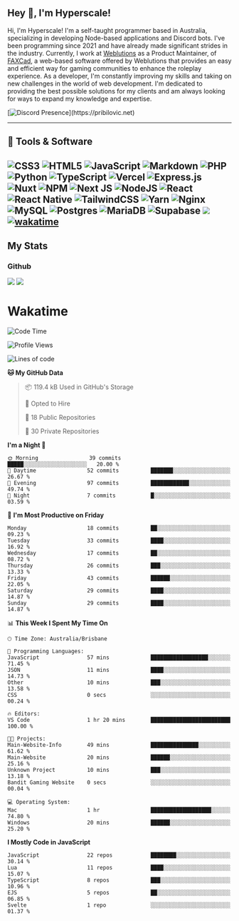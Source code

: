 ## Hey 👋, I'm Hyperscale!

Hi, I'm Hyperscale! I'm a self-taught programmer based in Australia, specializing in developing Node-based applications and Discord bots. I've been programming since 2021 and have already made significant strides in the industry. Currently, I work at [Weblutions](https://weblutions.com) as a Product Maintainer, of [FAXCad](https://weblutions.com/store/faxcad), a web-based software offered by Weblutions that provides an easy and efficient way for gaming communities to enhance the roleplay experience. As a developer, I'm constantly improving my skills and taking on new challenges in the world of web development. I'm dedicated to providing the best possible solutions for my clients and am always looking for ways to expand my knowledge and expertise.

[![Discord Presence](https://lanyard.cnrad.dev/api/906061699562475581?=idleMessage=:Just%Chillin%With%My%Kangaroo!)](https://pribilovic.net)

<p align="center">
<a href="https://github.com/Hyperscale1">
</a>
</p>

---
## 🔧 Tools & Software

![CSS3](https://img.shields.io/badge/css3-%231572B6.svg?style=for-the-badge&logo=css3&logoColor=white) ![HTML5](https://img.shields.io/badge/html5-%23E34F26.svg?style=for-the-badge&logo=html5&logoColor=white) ![JavaScript](https://img.shields.io/badge/javascript-%23323330.svg?style=for-the-badge&logo=javascript&logoColor=%23F7DF1E)  ![Markdown](https://img.shields.io/badge/markdown-%23000000.svg?style=for-the-badge&logo=markdown&logoColor=white) ![PHP](https://img.shields.io/badge/php-%23777BB4.svg?style=for-the-badge&logo=php&logoColor=white) ![Python](https://img.shields.io/badge/python-3670A0?style=for-the-badge&logo=python&logoColor=ffdd54) ![TypeScript](https://img.shields.io/badge/typescript-%23007ACC.svg?style=for-the-badge&logo=typescript&logoColor=white) ![Vercel](https://img.shields.io/badge/vercel-%23000000.svg?style=for-the-badge&logo=vercel&logoColor=white) ![Express.js](https://img.shields.io/badge/express.js-%23404d59.svg?style=for-the-badge&logo=express&logoColor=%2361DAFB) ![Nuxt](https://img.shields.io/badge/Nuxt-%23404d59.svg?style=for-the-badge&logo=nuxtdotjs&logoColor=%02dc82)  ![NPM](https://img.shields.io/badge/NPM-%23000000.svg?style=for-the-badge&logo=npm&logoColor=white) ![Next JS](https://img.shields.io/badge/Next-black?style=for-the-badge&logo=next.js&logoColor=white) ![NodeJS](https://img.shields.io/badge/node.js-6DA55F?style=for-the-badge&logo=node.js&logoColor=white) ![React](https://img.shields.io/badge/react-%2320232a.svg?style=for-the-badge&logo=react&logoColor=%2361DAFB) ![React Native](https://img.shields.io/badge/react_native-%2320232a.svg?style=for-the-badge&logo=react&logoColor=%2361DAFB) ![TailwindCSS](https://img.shields.io/badge/tailwindcss-%2338B2AC.svg?style=for-the-badge&logo=tailwind-css&logoColor=white) ![Yarn](https://img.shields.io/badge/yarn-%232C8EBB.svg?style=for-the-badge&logo=yarn&logoColor=white) ![Nginx](https://img.shields.io/badge/nginx-%23009639.svg?style=for-the-badge&logo=nginx&logoColor=white) ![MySQL](https://img.shields.io/badge/mysql-%2300f.svg?style=for-the-badge&logo=mysql&logoColor=white) ![Postgres](https://img.shields.io/badge/postgres-%23316192.svg?style=for-the-badge&logo=postgresql&logoColor=white) ![MariaDB](https://img.shields.io/badge/mariadb-%23316192.svg?style=for-the-badge&logo=mariadb&logoColor=white) ![Supabase](https://img.shields.io/badge/Supabase-3ECF8E?style=for-the-badge&logo=supabase&logoColor=white) ![](https://img.shields.io/badge/Ubuntu-E95420?style=for-the-badge&logo=ubuntu&logoColor=white) [![wakatime](https://wakatime.com/badge/user/6e098b16-30e8-493e-bf77-598fafbb912d.svg?style=for-the-badge)](https://wakatime.com/@6e098b16-30e8-493e-bf77-598fafbb912d) 
---
## My Stats

### Github
![](https://github-readme-stats.vercel.app/api?username=Hyperscale1&theme=blue-green)
![](https://github-readme-stats.vercel.app/api/top-langs/?username=Hyperscale1&theme=blue-green)

# Wakatime
<!--START_SECTION:waka-->
![Code Time](http://img.shields.io/badge/Code%20Time-818%20hrs%2014%20mins-blue)

![Profile Views](http://img.shields.io/badge/Profile%20Views-0-blue)

![Lines of code](https://img.shields.io/badge/From%20Hello%20World%20I%27ve%20Written-434.1%20thousand%20lines%20of%20code-blue)

**🐱 My GitHub Data** 

> 📦 119.4 kB Used in GitHub's Storage 
 > 
> 💼 Opted to Hire
 > 
> 📜 18 Public Repositories 
 > 
> 🔑 30 Private Repositories 
 > 
**I'm a Night 🦉** 

```text
🌞 Morning                39 commits          █████░░░░░░░░░░░░░░░░░░░░   20.00 % 
🌆 Daytime                52 commits          ███████░░░░░░░░░░░░░░░░░░   26.67 % 
🌃 Evening                97 commits          ████████████░░░░░░░░░░░░░   49.74 % 
🌙 Night                  7 commits           █░░░░░░░░░░░░░░░░░░░░░░░░   03.59 % 
```
📅 **I'm Most Productive on Friday** 

```text
Monday                   18 commits          ██░░░░░░░░░░░░░░░░░░░░░░░   09.23 % 
Tuesday                  33 commits          ████░░░░░░░░░░░░░░░░░░░░░   16.92 % 
Wednesday                17 commits          ██░░░░░░░░░░░░░░░░░░░░░░░   08.72 % 
Thursday                 26 commits          ███░░░░░░░░░░░░░░░░░░░░░░   13.33 % 
Friday                   43 commits          ██████░░░░░░░░░░░░░░░░░░░   22.05 % 
Saturday                 29 commits          ████░░░░░░░░░░░░░░░░░░░░░   14.87 % 
Sunday                   29 commits          ████░░░░░░░░░░░░░░░░░░░░░   14.87 % 
```


📊 **This Week I Spent My Time On** 

```text
🕑︎ Time Zone: Australia/Brisbane

💬 Programming Languages: 
JavaScript               57 mins             ██████████████████░░░░░░░   71.45 % 
JSON                     11 mins             ████░░░░░░░░░░░░░░░░░░░░░   14.73 % 
Other                    10 mins             ███░░░░░░░░░░░░░░░░░░░░░░   13.58 % 
CSS                      0 secs              ░░░░░░░░░░░░░░░░░░░░░░░░░   00.24 % 

🔥 Editors: 
VS Code                  1 hr 20 mins        █████████████████████████   100.00 % 

🐱‍💻 Projects: 
Main-Website-Info        49 mins             ███████████████░░░░░░░░░░   61.62 % 
Main-Website             20 mins             ██████░░░░░░░░░░░░░░░░░░░   25.16 % 
Unknown Project          10 mins             ███░░░░░░░░░░░░░░░░░░░░░░   13.18 % 
Bandit Gaming Website    0 secs              ░░░░░░░░░░░░░░░░░░░░░░░░░   00.04 % 

💻 Operating System: 
Mac                      1 hr                ███████████████████░░░░░░   74.80 % 
Windows                  20 mins             ██████░░░░░░░░░░░░░░░░░░░   25.20 % 
```

**I Mostly Code in JavaScript** 

```text
JavaScript               22 repos            ████████░░░░░░░░░░░░░░░░░   30.14 % 
Lua                      11 repos            ████░░░░░░░░░░░░░░░░░░░░░   15.07 % 
TypeScript               8 repos             ███░░░░░░░░░░░░░░░░░░░░░░   10.96 % 
EJS                      5 repos             ██░░░░░░░░░░░░░░░░░░░░░░░   06.85 % 
Svelte                   1 repo              ░░░░░░░░░░░░░░░░░░░░░░░░░   01.37 % 
```




<!--END_SECTION:waka-->
